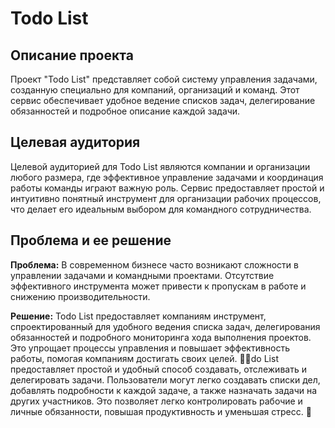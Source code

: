 # Todo List

## Описание проекта

Проект "Todo List" представляет собой систему управления задачами, созданную специально для компаний, организаций и команд. Этот сервис обеспечивает удобное ведение списков задач, делегирование обязанностей и подробное описание каждой задачи.

## Целевая аудитория

Целевой аудиторией для Todo List являются компании и организации любого размера, где эффективное управление задачами и координация работы команды играют важную роль. Сервис предоставляет простой и интуитивно понятный инструмент для организации рабочих процессов, что делает его идеальным выбором для командного сотрудничества.

## Проблема и ее решение

**Проблема:** В современном бизнесе часто возникают сложности в управлении задачами и командными проектами. Отсутствие эффективного инструмента может привести к пропускам в работе и снижению производительности.

**Решение:** Todo List предоставляет компаниям инструмент, спроектированный для удобного ведения списка задач, делегирования обязанностей и подробного мониторинга хода выполнения проектов. Это упрощает процессы управления и повышает эффективность работы, помогая компаниям достигать своих целей. 🏢✨do List предоставляет простой и удобный способ создавать, отслеживать и делегировать задачи. Пользователи могут легко создавать списки дел, добавлять подробности к каждой задаче, а также назначать задачи на других участников. Это позволяет легко контролировать рабочие и личные обязанности, повышая продуктивность и уменьшая стресс. 🚀

